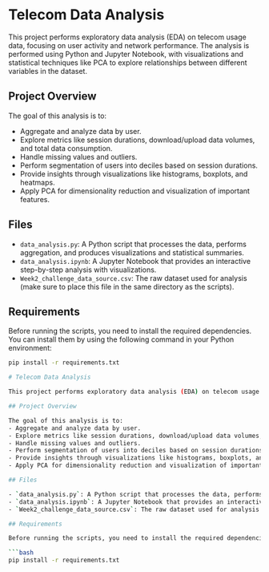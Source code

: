# Telecom Data Analysis

This project performs exploratory data analysis (EDA) on telecom usage data, focusing on user activity and network performance. The analysis is performed using Python and Jupyter Notebook, with visualizations and statistical techniques like PCA to explore relationships between different variables in the dataset.

## Project Overview

The goal of this analysis is to:
- Aggregate and analyze data by user.
- Explore metrics like session durations, download/upload data volumes, and total data consumption.
- Handle missing values and outliers.
- Perform segmentation of users into deciles based on session durations.
- Provide insights through visualizations like histograms, boxplots, and heatmaps.
- Apply PCA for dimensionality reduction and visualization of important features.

## Files

- `data_analysis.py`: A Python script that processes the data, performs aggregation, and produces visualizations and statistical summaries.
- `data_analysis.ipynb`: A Jupyter Notebook that provides an interactive step-by-step analysis with visualizations.
- `Week2_challenge_data_source.csv`: The raw dataset used for analysis (make sure to place this file in the same directory as the scripts).

## Requirements

Before running the scripts, you need to install the required dependencies. You can install them by using the following command in your Python environment:

```bash
pip install -r requirements.txt

# Telecom Data Analysis

This project performs exploratory data analysis (EDA) on telecom usage data, focusing on user activity and network performance. The analysis is performed using Python and Jupyter Notebook, with visualizations and statistical techniques like PCA to explore relationships between different variables in the dataset.

## Project Overview

The goal of this analysis is to:
- Aggregate and analyze data by user.
- Explore metrics like session durations, download/upload data volumes, and total data consumption.
- Handle missing values and outliers.
- Perform segmentation of users into deciles based on session durations.
- Provide insights through visualizations like histograms, boxplots, and heatmaps.
- Apply PCA for dimensionality reduction and visualization of important features.

## Files

- `data_analysis.py`: A Python script that processes the data, performs aggregation, and produces visualizations and statistical summaries.
- `data_analysis.ipynb`: A Jupyter Notebook that provides an interactive step-by-step analysis with visualizations.
- `Week2_challenge_data_source.csv`: The raw dataset used for analysis (make sure to place this file in the same directory as the scripts).

## Requirements

Before running the scripts, you need to install the required dependencies. You can install them by using the following command in your Python environment:

```bash
pip install -r requirements.txt
